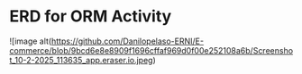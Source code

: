 # ERD for ORM Activity

![image alt(https://github.com/Danilopelaso-ERNI/E-commerce/blob/9bcd6e8e8909f1696cffaf969d0f00e252108a6b/Screenshot_10-2-2025_113635_app.eraser.io.jpeg)
